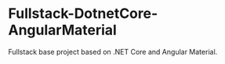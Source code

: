 # Fullstack-DotnetCore-AngularMaterial
Fullstack base project based on .NET Core and Angular Material.
